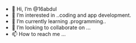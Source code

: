 - 👋 Hi, I’m @16abdul
- 👀 I’m interested in ..coding and app development.
- 🌱 I’m currently learning .programming..
- 💞️ I’m looking to collaborate on ...
- 📫 How to reach me ...

<!---
16abdul/16abdul is a ✨ special ✨ repository because its `README.md` (this file) appears on your GitHub profile.
You can click the Preview link to take a look at your changes.
--->

